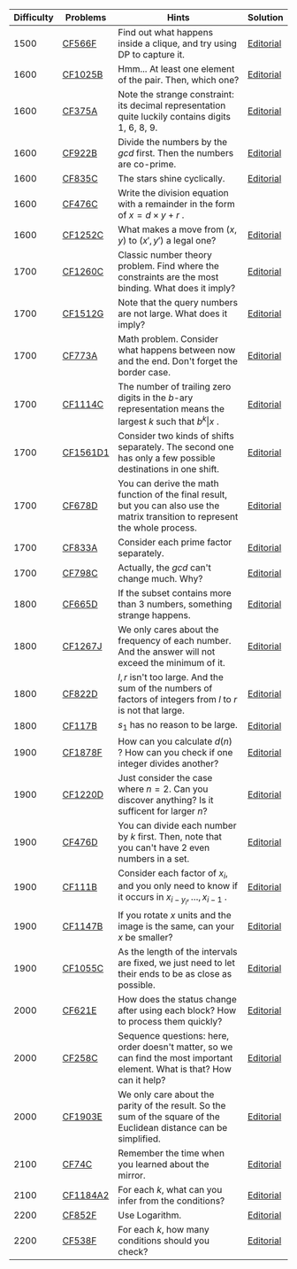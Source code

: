 | Difficulty | Problems | Hints | Solution |
| -------- | -------- | -------- | -------- |
| 1500 | [CF566F](https://codeforces.com/problemset/problem/566/F) | Find out what happens inside a clique, and try using DP to capture it. | [Editorial](https://github.com/Yawn-Sean/Daily_CF_Problems/blob/main/daily_problems/2024/03/0322/solution/cf566f.md) |
| 1600 | [CF1025B](https://codeforces.com/problemset/problem/1025/B) | Hmm... At least one element of the pair. Then, which one? | [Editorial](https://github.com/Yawn-Sean/Daily_CF_Problems/blob/main/daily_problems/2024/03/0309/solution/cf1025b.md) |
| 1600 | [CF375A](https://codeforces.com/problemset/problem/375/A) | Note the strange constraint: its decimal representation quite luckily contains digits 1, 6, 8, 9. | [Editorial](https://github.com/Yawn-Sean/Daily_CF_Problems/blob/main/daily_problems/2024/03/0320/solution/cf375a.md) |
| 1600 | [CF922B](https://codeforces.com/problemset/problem/992/B) | Divide the numbers by the $gcd$ first. Then the numbers are co-prime. | [Editorial](https://github.com/Yawn-Sean/Daily_CF_Problems/blob/main/daily_problems/2024/07/0712/solution/cf992b.md) |
| 1600 | [CF835C](https://codeforces.com/problemset/problem/835/C) | The stars shine cyclically. | [Editorial](https://github.com/Yawn-Sean/Daily_CF_Problems/blob/main/daily_problems/2024/08/0803/solution/cf835c.md) |
| 1600 | [CF476C](https://codeforces.com/problemset/problem/476/C) | Write the division equation with a remainder in the form of $x=d\times y+r$ . |
| 1600 | [CF1252C](https://codeforces.com/problemset/problem/1252/C) | What makes a move from $(x,y)$ to $(x',y')$ a legal one? | [Editorial](https://github.com/Yawn-Sean/Daily_CF_Problems/blob/main/daily_problems/2024/08/0816/solution/cf1252c.md) |
| 1700 | [CF1260C](https://codeforces.com/problemset/problem/1260/C) | Classic number theory problem. Find where the constraints are the most binding. What does it imply? | [Editorial](https://github.com/Yawn-Sean/Daily_CF_Problems/blob/main/daily_problems/2024/02/0228/solution/cf1260c.md) |
| 1700 | [CF1512G](https://codeforces.com/problemset/problem/1512/G) | Note that the query numbers are not large. What does it imply? | [Editorial](https://github.com/Yawn-Sean/Daily_CF_Problems/blob/main/daily_problems/2024/02/0229/solution/cf1512g.md) |
| 1700 | [CF773A](https://codeforces.com/problemset/problem/773/A) | Math problem. Consider what happens between now and the end. Don't forget the border case. | [Editorial](https://github.com/Yawn-Sean/Daily_CF_Problems/blob/main/daily_problems/2024/03/0319/solution/cf773a.md) |
| 1700 | [CF1114C](https://codeforces.com/problemset/problem/1114/C) | The number of trailing zero digits in the $b$-ary representation means the largest $k$ such that $b^k\|x$ . | [Editorial](https://github.com/Yawn-Sean/Daily_CF_Problems/blob/main/daily_problems/2024/04/0425/solution/cf1114c.md) |
| 1700 | [CF1561D1](https://codeforces.com/problemset/problem/1561/D1) | Consider two kinds of shifts separately. The second one has only a few possible destinations in one shift. | [Editorial](https://github.com/Yawn-Sean/Daily_CF_Problems/blob/main/daily_problems/2024/06/0606/solution/cf1561d1.md) |
| 1700 | [CF678D](https://codeforces.com/problemset/problem/678/D) | You can derive the math function of the final result, but you can also use the matrix transition to represent the whole process. | [Editorial](https://github.com/Yawn-Sean/Daily_CF_Problems/blob/main/daily_problems/2024/06/0620/solution/cf678d.md) |
| 1700 | [CF833A](https://codeforces.com/problemset/problem/833/A) | Consider each prime factor separately. | [Editorial](https://github.com/Yawn-Sean/Daily_CF_Problems/blob/main/daily_problems/2024/06/0626/solution/cf833a.md) |
| 1700 | [CF798C](https://codeforces.com/problemset/problem/798/C) | Actually, the $gcd$ can't change much. Why? | [Editorial](https://github.com/Yawn-Sean/Daily_CF_Problems/blob/main/daily_problems/2024/07/0724/solution/cf798c.md) |
| 1800 | [CF665D](https://codeforces.com/problemset/problem/665/D) | If the subset contains more than 3 numbers, something strange happens. | [Editorial](https://github.com/Yawn-Sean/Daily_CF_Problems/blob/main/daily_problems/2024/03/0316/solution/cf665d.md) |
| 1800 | [CF1267J](https://codeforces.com/problemset/problem/1267/J) | We only cares about the frequency of each number. And the answer will not exceed the minimum of it. | [Editorial](https://github.com/Yawn-Sean/Daily_CF_Problems/blob/main/daily_problems/2024/04/0429/solution/cf1267j.md) |
| 1800 | [CF822D](https://codeforces.com/problemset/problem/822/D) | $l, r$ isn't too large. And the sum of the numbers of factors of integers from $l$ to $r$ is not that large. | [Editorial](https://github.com/Yawn-Sean/Daily_CF_Problems/blob/main/daily_problems/2024/08/0813/solution/cf822d.md) |
| 1800 | [CF117B](https://codeforces.com/problemset/problem/117/B) | $s_1$ has no reason to be large. | [Editorial](https://github.com/Yawn-Sean/Daily_CF_Problems/blob/main/daily_problems/2024/09/0901/solution/cf117b.md) |
| 1900 | [CF1878F](https://codeforces.com/problemset/problem/1878/F) | How can you calculate $d(n)$ ? How can you check if one integer divides another? | [Editorial](https://github.com/Yawn-Sean/Daily_CF_Problems/blob/main/daily_problems/2024/03/0319/solution/cf1878f.md) |
| 1900 | [CF1220D](https://codeforces.com/problemset/problem/1220/D) | Just consider the case where $n=2$. Can you discover anything? Is it sufficent for larger $n$? | [Editorial](https://github.com/Yawn-Sean/Daily_CF_Problems/blob/main/daily_problems/2024/04/0401/solution/cf1220d.md) |
| 1900 | [CF476D](https://codeforces.com/problemset/problem/476/D) | You can divide each number by $k$ first. Then, note that you can't have $2$ even numbers in a set. | [Editorial](https://github.com/Yawn-Sean/Daily_CF_Problems/blob/main/daily_problems/2024/07/0701/solution/cf476d.md) |
| 1900 | [CF111B](https://codeforces.com/problemset/problem/111/B) | Consider each factor of $x_i$, and you only need to know if it occurs in $x_{i-y_i},\dots,x_{i-1}$ . | [Editorial](https://github.com/Yawn-Sean/Daily_CF_Problems/blob/main/daily_problems/2024/07/0709/solution/cf111b.md) |
| 1900 | [CF1147B](https://codeforces.com/problemset/problem/1147/B) | If you rotate $x$ units and the image is the same, can your $x$ be smaller? | [Editorial](https://github.com/Yawn-Sean/Daily_CF_Problems/blob/main/daily_problems/2024/08/0826/solution/cf1147b.md) |
| 1900 | [CF1055C](https://codeforces.com/problemset/problem/1055/C) | As the length of the intervals are fixed, we just need to let their ends to be as close as possible. | [Editorial](https://github.com/Yawn-Sean/Daily_CF_Problems/blob/main/daily_problems/2024/09/0901/solution/cf1055c.md) |
| 2000 | [CF621E](https://codeforces.com/problemset/problem/621/E) | How does the status change after using each block? How to process them quickly? | [Editorial](https://github.com/Yawn-Sean/Daily_CF_Problems/blob/main/daily_problems/2024/03/0306/solution/cf621e.md) |
| 2000 | [CF258C](https://codeforces.com/problemset/problem/258/C) | Sequence questions: here, order doesn't matter, so we can find the most important element. What is that? How can it help? | [Editorial](https://github.com/Yawn-Sean/Daily_CF_Problems/blob/main/daily_problems/2024/02/0229/solution/cf258c.md) |
| 2000 | [CF1903E](https://codeforces.com/problemset/problem/1903/E) | We only care about the parity of the result. So the sum of the square of the Euclidean distance can be simplified. | [Editorial](https://github.com/Yawn-Sean/Daily_CF_Problems/blob/main/daily_problems/2024/04/0411/solution/cf1903e.md) |
| 2100 | [CF74C](https://codeforces.com/problemset/problem/74/C) | Remember the time when you learned about the mirror. | [Editorial](https://github.com/Yawn-Sean/Daily_CF_Problems/blob/main/daily_problems/2024/06/0628/solution/cf74c.md) |
| 2100 | [CF1184A2](https://codeforces.com/problemset/problem/1184/A2) | For each $k$, what can you infer from the conditions? | [Editorial](https://github.com/Yawn-Sean/Daily_CF_Problems/blob/main/daily_problems/2024/08/0823/solution/cf1184a2.md) |
| 2200 | [CF852F](https://codeforces.com/problemset/problem/852/F) | Use Logarithm. | [Editorial](https://github.com/Yawn-Sean/Daily_CF_Problems/blob/main/daily_problems/2024/05/0511/solution/cf852f.md) |
| 2200 | [CF538F](https://codeforces.com/problemset/problem/538/F) | For each $k$, how many conditions should you check? | [Editorial](https://github.com/Yawn-Sean/Daily_CF_Problems/blob/main/daily_problems/2024/08/0803/solution/cf538f.md) |
